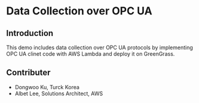 # Data Collection over OPC UA

## Introduction

This demo includes data collection over OPC UA protocols by implementing OPC UA clinet code with AWS Lambda and deploy it on GreenGrass.

## Contributer

- Dongwoo Ku, Turck Korea
- Albet Lee, Solutions Architect, AWS

